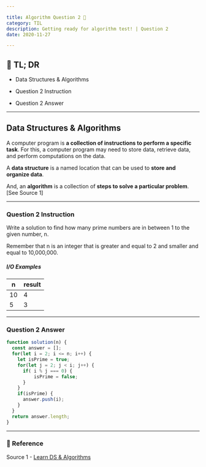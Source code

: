 ```yaml
---

title: Algorithm Question 2 🧬
category: TIL
description: Getting ready for algorithm test! | Question 2
date: 2020-11-27

---
```


## 🤦 TL; DR

- Data Structures & Algorithms
  
- Question 2 Instruction
  
- Question 2 Answer

---

## Data Structures & Algorithms

A computer program is **a collection of instructions to perform a specific task**. For this, a computer program may need to store data, retrieve data, and perform computations on the data.

A **data structure** is a named location that can be used to **store and organize data**. 

And, an **algorithm** is a collection of **steps to solve a particular problem**. \[See Source 1]

---

### Question 2 Instruction

Write a solution to find how many prime numbers are in between 1 to the given number, n.

Remember that n is an integer that is greater and equal to 2 and smaller and equal to 10,000,000. 

##### I/O Examples

| n    | result |
| ---- | ------ |
| 10   | 4      |
| 5    | 3      |

---

### Question 2 Answer

```javascript
function solution(n) {
  const answer = [];
  for(let i = 2; i <= n; i++) {
    let isPrime = true;
    for(let j = 2; j < i; j++) {
      if( i % j === 0) {
          isPrime = false;
      }
    }
    if(isPrime) {
      answer.push(i);
    }
  }
  return answer.length;
}
```

---

### 🔗 Reference

Source 1 - [Learn DS & Algorithms](https://www.programiz.com/dsa)